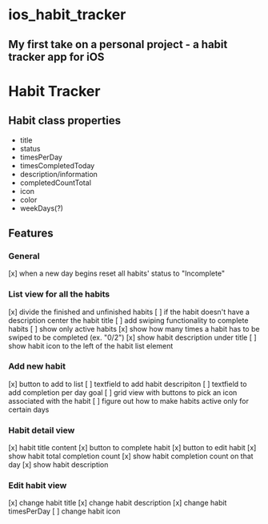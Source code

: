 # ios_habit_tracker
My first take on a personal project - a habit tracker app for iOS
---

# Habit Tracker

## Habit class properties
- title
- status
- timesPerDay
- timesCompletedToday
- description/information
- completedCountTotal
- icon
- color
- weekDays(?)

## Features


### General
[x] when a new day begins reset all habits' status to "Incomplete"


### List view for all the habits
[x] divide the finished and unfinished habits
[ ] if the habit doesn't have a description center the habit title
[ ] add swiping functionality to complete habits
[ ] show only active habits
[x] show how many times a habit has to be swiped to be completed (ex. "0/2")
[x] show habit description under title
[ ] show habit icon to the left of the habit list element

### Add new habit
[x] button to add to list
[ ] textfield to add habit descripiton
[ ] textfield to add completion per day goal
[ ] grid view with buttons to pick an icon associated with the habit 
[ ] figure out how to make habits active only for certain days 


### Habit detail view
[x] habit title content
[x] button to complete habit
[x] button to edit habit
[x] show habit total completion count
[x] show habit completion count on that day
[x] show habit description

### Edit habit view
[x] change habit title
[x] change habit description
[x] change habit timesPerDay
[ ] change habit icon


